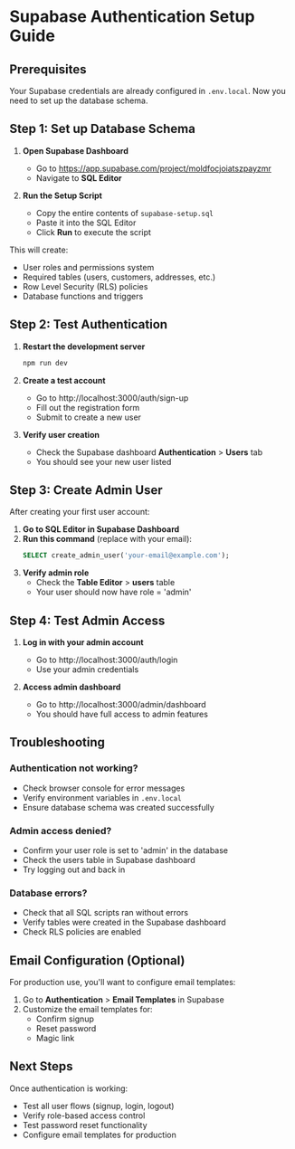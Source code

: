 # Supabase Authentication Setup Guide

## Prerequisites
Your Supabase credentials are already configured in `.env.local`. Now you need to set up the database schema.

## Step 1: Set up Database Schema

1. **Open Supabase Dashboard**
   - Go to https://app.supabase.com/project/moldfocjoiatszpayzmr
   - Navigate to **SQL Editor**

2. **Run the Setup Script**
   - Copy the entire contents of `supabase-setup.sql`
   - Paste it into the SQL Editor
   - Click **Run** to execute the script

This will create:
- User roles and permissions system
- Required tables (users, customers, addresses, etc.)
- Row Level Security (RLS) policies
- Database functions and triggers

## Step 2: Test Authentication

1. **Restart the development server**
   ```bash
   npm run dev
   ```

2. **Create a test account**
   - Go to http://localhost:3000/auth/sign-up
   - Fill out the registration form
   - Submit to create a new user

3. **Verify user creation**
   - Check the Supabase dashboard **Authentication** > **Users** tab
   - You should see your new user listed

## Step 3: Create Admin User

After creating your first user account:

1. **Go to SQL Editor in Supabase Dashboard**
2. **Run this command** (replace with your email):
   ```sql
   SELECT create_admin_user('your-email@example.com');
   ```
3. **Verify admin role**
   - Check the **Table Editor** > **users** table
   - Your user should now have role = 'admin'

## Step 4: Test Admin Access

1. **Log in with your admin account**
   - Go to http://localhost:3000/auth/login
   - Use your admin credentials

2. **Access admin dashboard**
   - Go to http://localhost:3000/admin/dashboard
   - You should have full access to admin features

## Troubleshooting

### Authentication not working?
- Check browser console for error messages
- Verify environment variables in `.env.local`
- Ensure database schema was created successfully

### Admin access denied?
- Confirm your user role is set to 'admin' in the database
- Check the users table in Supabase dashboard
- Try logging out and back in

### Database errors?
- Check that all SQL scripts ran without errors
- Verify tables were created in the Supabase dashboard
- Check RLS policies are enabled

## Email Configuration (Optional)

For production use, you'll want to configure email templates:

1. Go to **Authentication** > **Email Templates** in Supabase
2. Customize the email templates for:
   - Confirm signup
   - Reset password  
   - Magic link

## Next Steps

Once authentication is working:
- Test all user flows (signup, login, logout)
- Verify role-based access control
- Test password reset functionality
- Configure email templates for production

